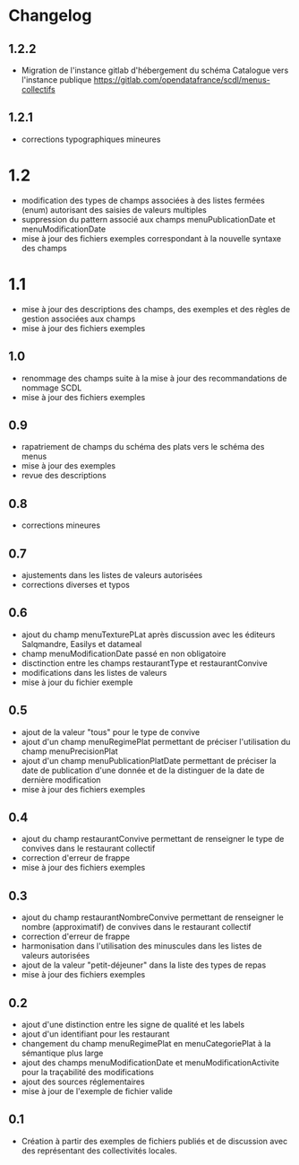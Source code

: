 <MenuSchema />

# Changelog


## 1.2.2

* Migration de l'instance gitlab d'hébergement du schéma Catalogue vers l'instance publique https://gitlab.com/opendatafrance/scdl/menus-collectifs


## 1.2.1

* corrections typographiques mineures

# 1.2 

* modification des types de champs associées à des listes fermées (enum) autorisant des saisies de valeurs multiples
* suppression du pattern associé aux champs menuPublicationDate et menuModificationDate
* mise à jour des fichiers exemples correspondant à la nouvelle syntaxe des champs
 
# 1.1

* mise à jour des descriptions des champs, des exemples et des règles de gestion associées aux champs
* mise à jour des fichiers exemples

## 1.0

* renommage des champs suite à la mise à jour des recommandations de nommage SCDL
* mise à jour des fichiers exemples


## 0.9

* rapatriement de champs du schéma des plats vers le schéma des menus
* mise à jour des exemples
* revue des descriptions

## 0.8

* corrections mineures

## 0.7 

* ajustements dans les listes de valeurs autorisées
* corrections diverses et typos

## 0.6

* ajout du champ menuTexturePLat après discussion avec les éditeurs Salqmandre, Easilys et datameal
* champ menuModificationDate passé en non obligatoire
* disctinction entre les champs restaurantType et restaurantConvive
* modifications dans les listes de valeurs
* mise à jour du fichier exemple

## 0.5

* ajout de la valeur "tous" pour le type de convive
* ajout d'un champ menuRegimePlat permettant de préciser l'utilisation du champ menuPrecisionPlat
* ajout d'un champ menuPublicationPlatDate permettant de préciser la date de publication d'une donnée et de la distinguer de la date de dernière modification
* mise à jour des fichiers exemples

## 0.4

* ajout du champ restaurantConvive permettant de renseigner le type de convives dans le restaurant collectif
* correction d'erreur de frappe
* mise à jour des fichiers exemples

## 0.3

* ajout du champ restaurantNombreConvive permettant de renseigner le nombre (approximatif) de convives dans le restaurant collectif
* correction d'erreur de frappe
* harmonisation dans l'utilisation des minuscules dans les listes de valeurs autorisées
* ajout de la valeur "petit-déjeuner" dans la liste des types de repas
* mise à jour des fichiers exemples

## 0.2

* ajout d'une distinction entre les signe de qualité et les labels
* ajout d'un identifiant pour les restaurant
* changement du champ menuRegimePlat en menuCategoriePlat à la sémantique plus large
* ajout des champs menuModificationDate et menuModificationActivite pour la traçabilité des modifications
* ajout des sources réglementaires
* mise à jour de l'exemple de fichier valide

## 0.1

* Création à partir des exemples de fichiers publiés et de discussion avec des représentant des collectivités locales.